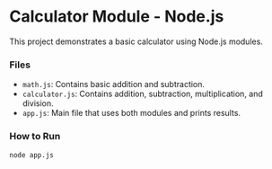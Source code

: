 # Calculator Module - Node.js

This project demonstrates a basic calculator using Node.js modules.

### Files
- `math.js`: Contains basic addition and subtraction.
- `calculator.js`: Contains addition, subtraction, multiplication, and division.
- `app.js`: Main file that uses both modules and prints results.

### How to Run
```bash
node app.js
